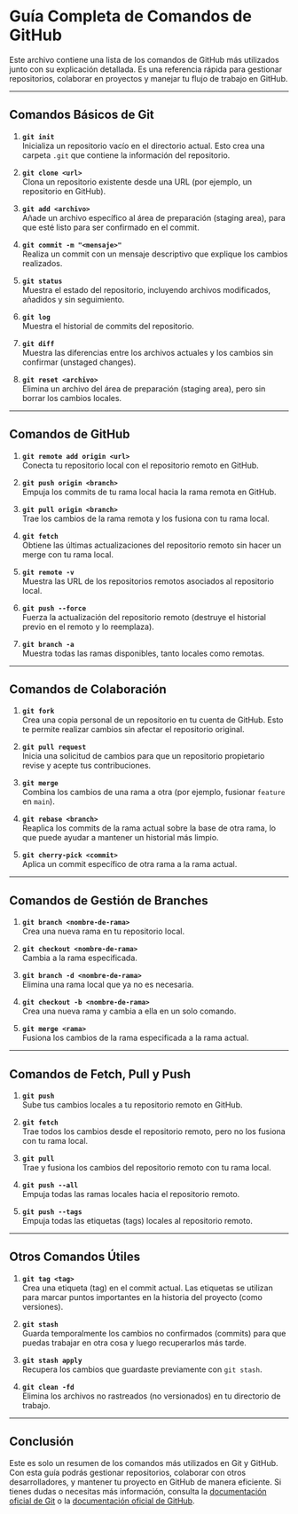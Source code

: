 # Guía Completa de Comandos de GitHub

Este archivo contiene una lista de los comandos de GitHub más utilizados junto con su explicación detallada. Es una referencia rápida para gestionar repositorios, colaborar en proyectos y manejar tu flujo de trabajo en GitHub.

---

## Comandos Básicos de Git

1. **`git init`**  
   Inicializa un repositorio vacío en el directorio actual. Esto crea una carpeta `.git` que contiene la información del repositorio.

2. **`git clone <url>`**  
   Clona un repositorio existente desde una URL (por ejemplo, un repositorio en GitHub).

3. **`git add <archivo>`**  
   Añade un archivo específico al área de preparación (staging area), para que esté listo para ser confirmado en el commit.

4. **`git commit -m "<mensaje>"`**  
   Realiza un commit con un mensaje descriptivo que explique los cambios realizados.

5. **`git status`**  
   Muestra el estado del repositorio, incluyendo archivos modificados, añadidos y sin seguimiento.

6. **`git log`**  
   Muestra el historial de commits del repositorio.

7. **`git diff`**  
   Muestra las diferencias entre los archivos actuales y los cambios sin confirmar (unstaged changes).

8. **`git reset <archivo>`**  
   Elimina un archivo del área de preparación (staging area), pero sin borrar los cambios locales.

---

## Comandos de GitHub

1. **`git remote add origin <url>`**  
   Conecta tu repositorio local con el repositorio remoto en GitHub.

2. **`git push origin <branch>`**  
   Empuja los commits de tu rama local hacia la rama remota en GitHub.

3. **`git pull origin <branch>`**  
   Trae los cambios de la rama remota y los fusiona con tu rama local.

4. **`git fetch`**  
   Obtiene las últimas actualizaciones del repositorio remoto sin hacer un merge con tu rama local.

5. **`git remote -v`**  
   Muestra las URL de los repositorios remotos asociados al repositorio local.

6. **`git push --force`**  
   Fuerza la actualización del repositorio remoto (destruye el historial previo en el remoto y lo reemplaza).

7. **`git branch -a`**  
   Muestra todas las ramas disponibles, tanto locales como remotas.

---

## Comandos de Colaboración

1. **`git fork`**  
   Crea una copia personal de un repositorio en tu cuenta de GitHub. Esto te permite realizar cambios sin afectar el repositorio original.

2. **`git pull request`**  
   Inicia una solicitud de cambios para que un repositorio propietario revise y acepte tus contribuciones.

3. **`git merge`**  
   Combina los cambios de una rama a otra (por ejemplo, fusionar `feature` en `main`).

4. **`git rebase <branch>`**  
   Reaplica los commits de la rama actual sobre la base de otra rama, lo que puede ayudar a mantener un historial más limpio.

5. **`git cherry-pick <commit>`**  
   Aplica un commit específico de otra rama a la rama actual.

---

## Comandos de Gestión de Branches

1. **`git branch <nombre-de-rama>`**  
   Crea una nueva rama en tu repositorio local.

2. **`git checkout <nombre-de-rama>`**  
   Cambia a la rama especificada.

3. **`git branch -d <nombre-de-rama>`**  
   Elimina una rama local que ya no es necesaria.

4. **`git checkout -b <nombre-de-rama>`**  
   Crea una nueva rama y cambia a ella en un solo comando.

5. **`git merge <rama>`**  
   Fusiona los cambios de la rama especificada a la rama actual.

---

## Comandos de Fetch, Pull y Push

1. **`git push`**  
   Sube tus cambios locales a tu repositorio remoto en GitHub.

2. **`git fetch`**  
   Trae todos los cambios desde el repositorio remoto, pero no los fusiona con tu rama local.

3. **`git pull`**  
   Trae y fusiona los cambios del repositorio remoto con tu rama local.

4. **`git push --all`**  
   Empuja todas las ramas locales hacia el repositorio remoto.

5. **`git push --tags`**  
   Empuja todas las etiquetas (tags) locales al repositorio remoto.

---

## Otros Comandos Útiles

1. **`git tag <tag>`**  
   Crea una etiqueta (tag) en el commit actual. Las etiquetas se utilizan para marcar puntos importantes en la historia del proyecto (como versiones).

2. **`git stash`**  
   Guarda temporalmente los cambios no confirmados (commits) para que puedas trabajar en otra cosa y luego recuperarlos más tarde.

3. **`git stash apply`**  
   Recupera los cambios que guardaste previamente con `git stash`.

4. **`git clean -fd`**  
   Elimina los archivos no rastreados (no versionados) en tu directorio de trabajo.

---

## Conclusión

Este es solo un resumen de los comandos más utilizados en Git y GitHub. Con esta guía podrás gestionar repositorios, colaborar con otros desarrolladores, y mantener tu proyecto en GitHub de manera eficiente. Si tienes dudas o necesitas más información, consulta la [documentación oficial de Git](https://git-scm.com/doc) o la [documentación oficial de GitHub](https://docs.github.com/).
